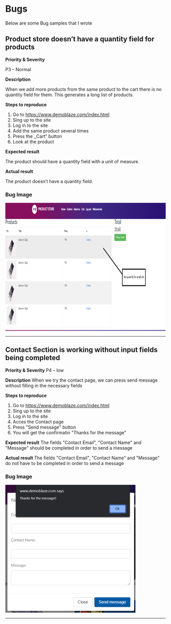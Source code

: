 # Bugs
Below are some Bug samples that I wrote

## Product store doesn’t have a quantity field for products

**Priority & Severity**

P3 – Normal

**Description**

When we add more products from the same product to the cart there is no quantity field for them. This generates a long list of products.

**Steps to reproduce**
1. Go to https://www.demoblaze.com/index.html  
2. Sing up to the site
3. Log in to the site
4. Add the same product several times
5. Press the ,,Cart” button
6. Look at the product

**Expected result**

The product should have a quantity field with a unit of measure.

**Actual result**

The product doesn’t have a quantity field.
### Bug Image

<img src="Images/StoreBugNoQuantity.PNG" witdh="400" height="400" >

-----------------

## Contact Section is working without input fields being completed

**Priority & Severity**
P4 – low

**Description**
When we try the contact page, we can press send message without filling in the necessary fields

**Steps to reproduce**
1. Go to https://www.demoblaze.com/index.html  
2. Sing up to the site
3. Log in to the site
4. Acces the Contact page
5. Press "Send message" button
6. You will get the confirmatin "Thanks for the message"

**Expected result**
The fields "Contact Email", "Contact Name" and "Message" should be completed in order to send a message

**Actual result**
The fields "Contact Email", "Contact Name" and "Message" do not have to be completed in order to send a message

### Bug Image
<img src="Images/Contact.PNG" witdh="400" height="400" >

-----------------



